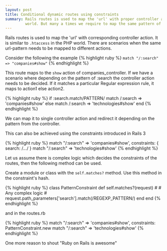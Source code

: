 ```yaml
---
layout: post
title: Conditional dynamic routes using constraints
summary: Rails routes is used to map the 'url' with proper controller and action. Its like the .htaccess for the php
         world. But many a times we require to map the same pattern of the url to different actions of different controller.
---
```


Rails routes is used to map the 'url' with corresponding controller action.
It is similar to `.htaccess` in the PHP world. 
There are scenarios when the same url-pattern needs to be mapped to different actions.


Consider the following the example
{% highlight ruby %}
`match "/:search" => "companies#show"`
{% endhighlight %}

This route maps to the `show` action of companies_controller. 
If we have a scenario where depending on the pattern of :search the controller action needs to be decided.
If it matches a particular Regular expression rule, it maps to action1 else action2.

{% highlight ruby %}
if :search.match/PATTERN/
  match /:search => 'companies#show'
else
  match /:search => 'technologies#show'
end
{% endhighlight %}

We can map it to single controller action and redirect it depending on the pattern from the controller.

This can also be achieved using the constraints introduced in Rails 3

{% highlight ruby %}
match "/:search" => 'companies#show', constraints: { search: /.*\..*/ }
match "/:search" => 'technologies#show'
{% endhighlight %}

Let us assume there is complex logic which decides the constraints of the routes, then the following method can be used.

Create a module or class with the `self.matches?` method. Use this method in the constraint's hash.

{% highlight ruby %}
class PatternConstraint
  def self.matches?(request)
    #
    # Any complex logic
    #
    request.path_parameters['search'].match(/REGEXP_PATTERN/)
  end
end
{% endhighlight %}

and in the routes.rb 

{% highlight ruby %}
match "/:search" => 'companies#show', constraints: PatternConstraint.new
match "/:search" => 'technologies#show'
{% endhighlight %}

One more reason to shout "Ruby on Rails is awesome"
